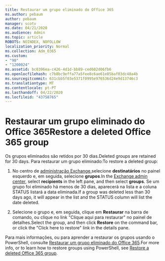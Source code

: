 ```yaml
---
title: Restaurar um grupo eliminado do Office 365
ms.author: pebaum
author: pebaum
manager: scotv
ms.date: 04/21/2020
ms.audience: Admin
ms.topic: article
ROBOTS: NOINDEX, NOFOLLOW
localization_priority: Normal
ms.collection: Adm_O365
ms.custom:
- "98"
- "1200024"
ms.assetid: bc0396ea-c426-4d1d-bb89-ced602d06fb6
ms.openlocfilehash: c7b8bc9effa77a5fee8c6ae61e85baf03dc48a4b
ms.sourcegitcommit: 631cbb5f03e5371f0995e976536d24e9d13746c3
ms.translationtype: MT
ms.contentlocale: pt-PT
ms.lasthandoff: 04/22/2020
ms.locfileid: "43758765"
---
```

# <a name="restore-a-deleted-office-365-group"></a><span data-ttu-id="5a7ff-102">Restaurar um grupo eliminado do Office 365</span><span class="sxs-lookup"><span data-stu-id="5a7ff-102">Restore a deleted Office 365 group</span></span>

<span data-ttu-id="5a7ff-103">Os grupos eliminados são retidos por 30 dias.</span><span class="sxs-lookup"><span data-stu-id="5a7ff-103">Deleted groups are retained for 30 days.</span></span> <span data-ttu-id="5a7ff-104">Para restaurar um grupo eliminado:</span><span class="sxs-lookup"><span data-stu-id="5a7ff-104">To restore a deleted group:</span></span>
  
1. <span data-ttu-id="5a7ff-105">No centro de [administração Exchange,](https://outlook.office365.com/ecp/)selecione **destinatários** no painel esquerdo e, em seguida, selecione **grupos**.</span><span class="sxs-lookup"><span data-stu-id="5a7ff-105">In the [Exchange admin center](https://outlook.office365.com/ecp/), select **recipients** in the left pane, and then select **groups**.</span></span> <span data-ttu-id="5a7ff-106">Se um grupo foi eliminado há menos de 30 dias, aparecerá na lista e a coluna STATUS listará a data eliminada.</span><span class="sxs-lookup"><span data-stu-id="5a7ff-106">If a group was deleted less than 30 days ago, it will appear in the list and the STATUS column will list the date deleted.</span></span>

2. <span data-ttu-id="5a7ff-107">Selecione o grupo e, em seguida, clique em **Restaurar** na barra de comando, ou clique no link "Clique aqui para restaurar" no painel de detalhes.</span><span class="sxs-lookup"><span data-stu-id="5a7ff-107">Select the group, and then click **Restore** on the command bar, or click the "Click here to restore" link in the details pane.</span></span>

<span data-ttu-id="5a7ff-108">Para mais informações, ou para aprender a restaurar os grupos usando o PowerShell, consulte [Restaurar um grupo eliminado do Office 365](https://go.microsoft.com/fwlink/?linkid=867802).</span><span class="sxs-lookup"><span data-stu-id="5a7ff-108">For more info, or to learn how to restore groups using PowerShell, see [Restore a deleted Office 365 group](https://go.microsoft.com/fwlink/?linkid=867802).</span></span>
  